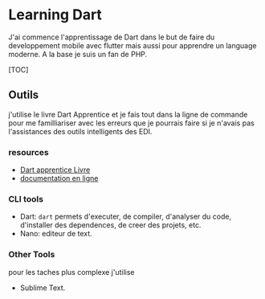 # Learning Dart 

J'ai commence l'apprentissage de Dart dans le but de faire du developpement mobile avec flutter mais aussi pour apprendre un language moderne. A la base je suis un fan de PHP. 

[TOC]

## Outils 
j'utilise le livre Dart Apprentice et je fais tout dans la ligne de commande pour me familliariser avec les erreurs que je pourrais faire si je n'avais pas l'assistances des outils intelligents des EDI.

### resources
- [Dart apprentice Livre](#)
- [documentation en ligne](https://dart.dev/)

### CLI tools 
- Dart: `dart` permets d'executer, de compiler, d'analyser du code, d'installer des dependences, de creer des projets, etc. 
- Nano: editeur de text.

### Other Tools
pour les taches plus complexe j'utilise 
- Sublime Text. 

